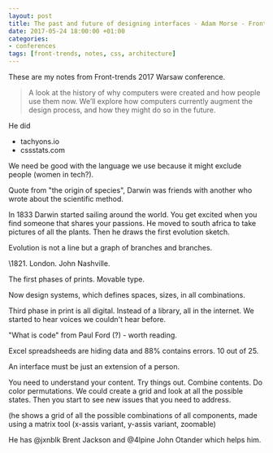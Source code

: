 ```yaml
---
layout: post
title: The past and future of designing interfaces - Adam Morse - Front-trends Warsaw 2017
date: 2017-05-24 18:00:00 +01:00
categories:
- conferences
tags: [front-trends, notes, css, architecture]
---
```


These are my notes from Front-trends 2017 Warsaw conference.

> A look at the history of why computers were created and how people use them now. We’ll explore how computers currently augment the design process, and how they might do so in the future.

He did

- tachyons.io
- cssstats.com

We need be good with the language we use because it might exclude people (women in tech?).

Quote from "the origin of species", Darwin was friends with another who wrote about the scientific method.

In 1833 Darwin started sailing around the world. You get excited when you find someone that shares your passions. He moved to south africa to take pictures of all the plants. Then he draws the first evolution sketch. 

Evolution is not a line but a graph of branches and branches.

\1821. London. John Nashville.

The first phases of prints. Movable type. 

Now design systems, which defines spaces, sizes, in all combinations.

Third phase in print is all digital. Instead of a library, all in  the internet. We started to hear voices we couldn't hear before.

"What is code" from Paul Ford (?) - worth reading.

Excel spreadsheeds are hiding data and 88% contains errors. 10 out of 25. 

An interface must be just an extension of a person.

You need to understand your content. Try things out. Combine contents. Do color permutations. We could create a grid and look at all the possible states. Then you start to see new issues that you need to address.

(he shows a grid of all the possible combinations of all components, made using a matrix tool (x-assis variant, y-assis variant, zoomable)

He has @jxnblk Brent Jackson and @4lpine John Otander which helps him.